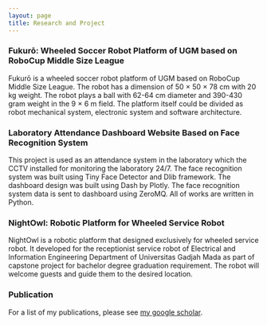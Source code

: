 ```yaml
---
layout: page
title: Research and Project 
---
```


### Fukurō: Wheeled Soccer Robot Platform of UGM based on RoboCup Middle Size League

Fukurō is a wheeled soccer robot platform of UGM based on RoboCup Middle Size League. The robot has a dimension of 50 × 50 × 78 cm with 20 kg weight. The robot plays a ball with 62-64 cm diameter and 390-430 gram weight in the 9 × 6 m field. The platform itself could be divided as robot mechanical system, electronic system and software architecture.


### Laboratory Attendance Dashboard Website Based on Face Recognition System

This project is used as an attendance system in the laboratory which the CCTV installed for monitoring the laboratory 24/7. The face recognition system was built using Tiny Face Detector and Dlib framework. The dashboard design was built using Dash by Plotly. The face recognition system data is sent to dashboard using ZeroMQ. All of works are written in Python.


### NightOwl: Robotic Platform for Wheeled Service Robot

NightOwl is a robotic platform that designed exclusively for wheeled service robot. It developed for the receptionist service robot of Electrical and Information Engineering Department of Universitas Gadjah Mada as part of capstone project for bachelor degree graduation requirement. The robot will welcome guests and guide them to the desired location.


### Publication ###

For a list of my publications, please see [my google scholar](https://scholar.google.co.id/citations?user=ItPhnycAAAAJ&hl=id).
